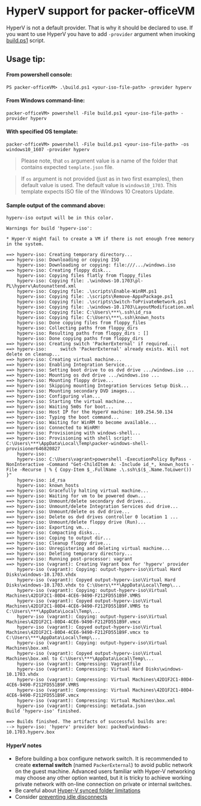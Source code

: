 # HyperV support for packer-officeVM

HyperV is not a default provider. That is why it should be declared to use.
If you want to use HyperV you have to add `-provider` argument when invoking [build.ps1](build.ps1) script.

## Usage tip:

#### From powershell console:

```
PS packer-officeVM> .\build.ps1 <your-iso-file-path> -provider hyperv
```

#### From Windows command-line:

```
packer-officeVM> powershell -File build.ps1 <your-iso-file-path> -provider hyperv
```

#### With specified OS template:

```
packer-officeVM> powershell -File build.ps1 <your-iso-file-path> -os windows10_1607 -provider hyperv
```

> Please note, that `os` argument value is a name of the folder that contains expected `template.json` file.

> If `os` argument is not provided (just as in two first examples), then default value is used.
> The default value is `windows10_1703`. This template expects ISO file of the Windows 10 Creators Update.

#### Sample output of the command above:

```
hyperv-iso output will be in this color.

Warnings for build 'hyperv-iso':

* Hyper-V might fail to create a VM if there is not enough free memory in the system.

==> hyperv-iso: Creating temporary directory...
==> hyperv-iso: Downloading or copying ISO
    hyperv-iso: Downloading or copying: file:///.../windows.iso
==> hyperv-iso: Creating floppy disk...
    hyperv-iso: Copying files flatly from floppy_files
    hyperv-iso: Copying file: .\windows-10.1703\pl-PL\hyperv\Autounattend.xml
    hyperv-iso: Copying file: .\scripts\Enable-WinRM.ps1
    hyperv-iso: Copying file: .\scripts\Remove-AppxPackage.ps1
    hyperv-iso: Copying file: .\scripts\Switch-ToPrivateNetwork.ps1
    hyperv-iso: Copying file: .\windows-10.1703\LayoutModification.xml
    hyperv-iso: Copying file: C:\Users\***\.ssh\id_rsa
    hyperv-iso: Copying file: C:\Users\***\.ssh\known_hosts
    hyperv-iso: Done copying files from floppy_files
    hyperv-iso: Collecting paths from floppy_dirs
    hyperv-iso: Resulting paths from floppy_dirs : []
    hyperv-iso: Done copying paths from floppy_dirs
==> hyperv-iso: Creating switch 'PackerExternal' if required...
==> hyperv-iso:     switch 'PackerExternal' already exists. Will not delete on cleanup...
==> hyperv-iso: Creating virtual machine...
==> hyperv-iso: Enabling Integration Service...
==> hyperv-iso: Setting boot drive to os dvd drive .../windows.iso ...
==> hyperv-iso: Mounting os dvd drive .../windows.iso ...
==> hyperv-iso: Mounting floppy drive...
==> hyperv-iso: Skipping mounting Integration Services Setup Disk...
==> hyperv-iso: Mounting secondary DVD images...
==> hyperv-iso: Configuring vlan...
==> hyperv-iso: Starting the virtual machine...
==> hyperv-iso: Waiting 5m0s for boot...
==> hyperv-iso: Host IP for the HyperV machine: 169.254.50.134
==> hyperv-iso: Typing the boot command...
==> hyperv-iso: Waiting for WinRM to become available...
==> hyperv-iso: Connected to WinRM!
==> hyperv-iso: Provisioning with windows-shell...
==> hyperv-iso: Provisioning with shell script: C:\Users\***\AppData\Local\Temp\packer-windows-shell-provisioner646820827
    hyperv-iso:
    hyperv-iso: C:\Users\vagrant>powershell -ExecutionPolicy ByPass -NonInteractive -Command "Get-ChildItem A: -Include id_*, known_hosts -File -Recurse | % { Copy-Item $_.FullName .\.ssh\$($_.Name.ToLower()) }"
    hyperv-iso: id_rsa
    hyperv-iso: known_hosts
==> hyperv-iso: Gracefully halting virtual machine...
==> hyperv-iso: Waiting for vm to be powered down...
==> hyperv-iso: Unmount/delete secondary dvd drives...
==> hyperv-iso: Unmount/delete Integration Services dvd drive...
==> hyperv-iso: Unmount/delete os dvd drive...
==> hyperv-iso: Delete os dvd drives controller 0 location 1 ...
==> hyperv-iso: Unmount/delete floppy drive (Run)...
==> hyperv-iso: Exporting vm...
==> hyperv-iso: Compacting disks...
==> hyperv-iso: Coping to output dir...
==> hyperv-iso: Cleanup floppy drive...
==> hyperv-iso: Unregistering and deleting virtual machine...
==> hyperv-iso: Deleting temporary directory...
==> hyperv-iso: Running post-processor: vagrant
==> hyperv-iso (vagrant): Creating Vagrant box for 'hyperv' provider
    hyperv-iso (vagrant): Copying: output-hyperv-iso\Virtual Hard Disks\windows-10.1703.vhdx
    hyperv-iso (vagrant): Copyed output-hyperv-iso\Virtual Hard Disks\windows-10.1703.vhdx to C:\Users\***\AppData\Local\Temp\...
    hyperv-iso (vagrant): Copying: output-hyperv-iso\Virtual Machines\42D1F2C1-80D4-4CE6-9490-F212FD551B9F.VMRS
    hyperv-iso (vagrant): Copyed output-hyperv-iso\Virtual Machines\42D1F2C1-80D4-4CE6-9490-F212FD551B9F.VMRS to C:\Users\***\AppData\Local\Temp\...
    hyperv-iso (vagrant): Copying: output-hyperv-iso\Virtual Machines\42D1F2C1-80D4-4CE6-9490-F212FD551B9F.vmcx
    hyperv-iso (vagrant): Copyed output-hyperv-iso\Virtual Machines\42D1F2C1-80D4-4CE6-9490-F212FD551B9F.vmcx to C:\Users\***\AppData\Local\Temp\...
    hyperv-iso (vagrant): Copying: output-hyperv-iso\Virtual Machines\box.xml
    hyperv-iso (vagrant): Copyed output-hyperv-iso\Virtual Machines\box.xml to C:\Users\***\AppData\Local\Temp\...
    hyperv-iso (vagrant): Compressing: Vagrantfile
    hyperv-iso (vagrant): Compressing: Virtual Hard Disks\windows-10.1703.vhdx
    hyperv-iso (vagrant): Compressing: Virtual Machines\42D1F2C1-80D4-4CE6-9490-F212FD551B9F.VMRS
    hyperv-iso (vagrant): Compressing: Virtual Machines\42D1F2C1-80D4-4CE6-9490-F212FD551B9F.vmcx
    hyperv-iso (vagrant): Compressing: Virtual Machines\box.xml
    hyperv-iso (vagrant): Compressing: metadata.json
Build 'hyperv-iso' finished.

==> Builds finished. The artifacts of successful builds are:
--> hyperv-iso: 'hyperv' provider box: packed\windows-10.1703.hyperv.box
```

#### HyperV notes

* Before building a box configure network switch.
  It is recommended to create **external switch** (named `PackerExternal`) to avoid public network on the guest machine.
  Advanced users familiar with Hyper-V networking may choose any other option wanted,
  but it is tricky to achieve working private network with on-line connection on private or internal switches.
* Be careful about [Hyper-V synced folder limitations](https://www.vagrantup.com/docs/synced-folders/smb.html#limitations)
* Consider [preventing idle disconnects](https://www.vagrantup.com/docs/synced-folders/smb.html#preventing-idle-disconnects)
